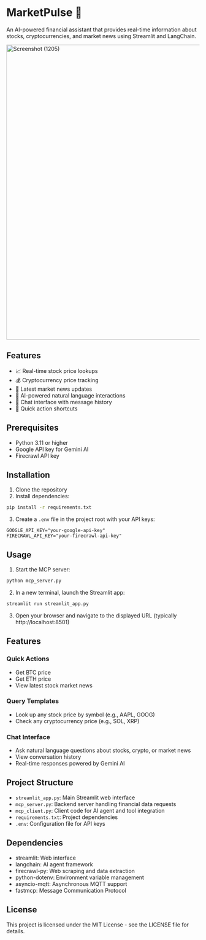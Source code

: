 # MarketPulse 🤖

An AI-powered financial assistant that provides real-time information about stocks, cryptocurrencies, and market news using Streamlit and LangChain.

<img width="1366" height="768" alt="Screenshot (1205)" src="https://github.com/user-attachments/assets/7d9dcbdf-4d1a-4f46-8e70-4bd20b913d4d" />

## Features

- 📈 Real-time stock price lookups
- 💰 Cryptocurrency price tracking
- 📰 Latest market news updates
- 🤖 AI-powered natural language interactions
- 💬 Chat interface with message history
- 🚀 Quick action shortcuts

## Prerequisites

- Python 3.11 or higher
- Google API key for Gemini AI
- Firecrawl API key

## Installation

1. Clone the repository
2. Install dependencies:
```sh
pip install -r requirements.txt
```

3. Create a `.env` file in the project root with your API keys:
```
GOOGLE_API_KEY="your-google-api-key"
FIRECRAWL_API_KEY="your-firecrawl-api-key"
```

## Usage

1. Start the MCP server:
```sh
python mcp_server.py
```

2. In a new terminal, launch the Streamlit app:
```sh
streamlit run streamlit_app.py
```

3. Open your browser and navigate to the displayed URL (typically http://localhost:8501)

## Features

### Quick Actions
- Get BTC price
- Get ETH price
- View latest stock market news

### Query Templates
- Look up any stock price by symbol (e.g., AAPL, GOOG)
- Check any cryptocurrency price (e.g., SOL, XRP)

### Chat Interface
- Ask natural language questions about stocks, crypto, or market news
- View conversation history
- Real-time responses powered by Gemini AI

## Project Structure

- `streamlit_app.py`: Main Streamlit web interface
- `mcp_server.py`: Backend server handling financial data requests
- `mcp_client.py`: Client code for AI agent and tool integration
- `requirements.txt`: Project dependencies
- `.env`: Configuration file for API keys

## Dependencies

- streamlit: Web interface
- langchain: AI agent framework
- firecrawl-py: Web scraping and data extraction
- python-dotenv: Environment variable management
- asyncio-mqtt: Asynchronous MQTT support
- fastmcp: Message Communication Protocol

## License


This project is licensed under the MIT License - see the LICENSE file for details.
